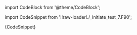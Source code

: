 import CodeBlock from '@theme/CodeBlock';

import CodeSnippet from '!!raw-loader!./_Initiate_test_7.F90';

<CodeBlock language="fortran">{CodeSnippet}</CodeBlock>
